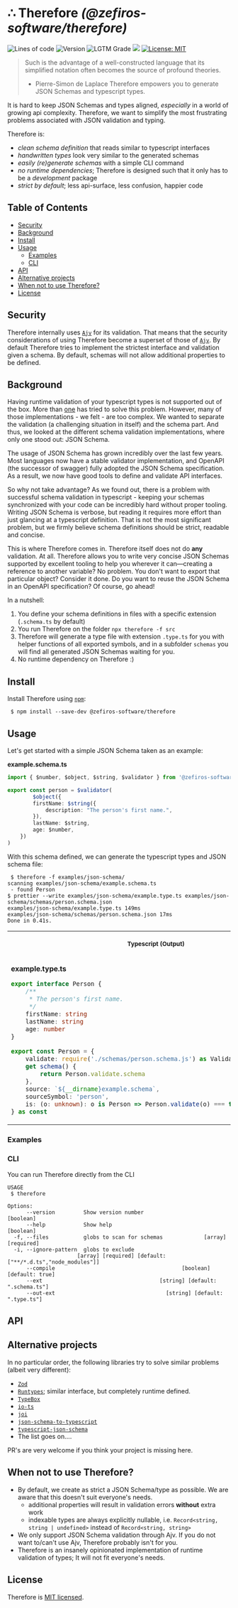 # ∴ Therefore _(@zefiros-software/therefore)_

<p>
  <img alt="Lines of code" src="https://img.shields.io/tokei/lines/github/zefiros-software/therefore">
  <img alt="Version" src="https://img.shields.io/github/package-json/v/zefiros-software/therefore" />
  <img alt="LGTM Grade" src="https://img.shields.io/lgtm/grade/javascript/github/zefiros-software/therefore">
  <img src="https://img.shields.io/badge/node-%3E%3D16-blue.svg" />
  <a href="#" target="_blank">
    <img alt="License: MIT" src="https://img.shields.io/badge/License-MIT-yellow.svg" />
  </a>
</p>

> Such is the advantage of a well-constructed language that its simplified notation often becomes the source of profound theories.
>
> -   Pierre-Simon de Laplace
Therefore empowers you to generate JSON Schemas and typescript types.

It is hard to keep JSON Schemas and types aligned, _especially_ in a world of growing api complexity. Therefore, we want to simplify the most frustrating problems associated with JSON validation and typing.

Therefore is:

- *clean schema definition* that reads similar to typescript interfaces
- *handwritten types* look very similar to the generated schemas
- *easily (re)generate schemas* with a simple CLI command
- *no runtime dependencies*; Therefore is designed such that it only has to be a _development_ package
- *strict by default*; less api-surface, less confusion, happier code

## Table of Contents

<!-- toc -->

- [Security](#security)
- [Background](#background)
- [Install](#install)
- [Usage](#usage)
  * [Examples](#examples)
  * [CLI](#cli)
- [API](#api)
- [Alternative projects](#alternative-projects)
- [When not to use Therefore?](#when-not-to-use-therefore)
- [License](#license)

<!-- tocstop -->

## Security

Therefore internally uses [`Ajv`](https://github.com/ajv-validator/ajv) for its validation. That means that the security considerations of using Therefore become a superset of those of [`Ajv`](https://github.com/ajv-validator/ajv#security-considerations). By default Therefore tries to implement the strictest interface and validation given a schema. By default, schemas will not allow additional properties to be defined.

## Background

Having runtime validation of your typescript types is not supported out of the box. More than [one](#alternative-projects) has tried to solve this problem. However, many of those implementations - we felt - are too complex. We wanted to separate the validation (a challenging situation in itself) and the schema part. And thus, we looked at the different schema validation implementations, where only one stood out: JSON Schema.

The usage of JSON Schema has grown incredibly over the last few years. Most languages now have a stable validator implementation, and OpenAPI (the successor of swagger) fully adopted the JSON Schema specification. As a result, we now have good tools to define and validate API interfaces.

So why not take advantage? As we found out, there is a problem with successful schema validation in typescript - keeping your schemas synchronized with your code can be incredibly hard without proper tooling. Writing JSON Schema is verbose, but reading it requires more effort than just glancing at a typescript definition. That is not the most significant problem, but we firmly believe schema definitions should be strict, readable and concise.

This is where Therefore comes in. Therefore itself does not do **any** validation. At all. Therefore allows you to write very concise JSON Schemas supported by excellent tooling to help you wherever it can—creating a reference to another variable? No problem. You don't want to export that particular object? Consider it done. Do you want to reuse the JSON Schema in an OpenAPI specification? Of course, go ahead!

In a nutshell:

1. You define your schema definitions in files with a specific extension (`.schema.ts` by default)
2. You run Therefore on the folder `npx therefore -f src`
3. Therefore will generate a type file with extension `.type.ts` for you with helper functions of all exported symbols, and in a subfolder `schemas` you will find all generated JSON Schemas waiting for you.
4. No runtime dependency on Therefore :)

## Install

Install Therefore using [`npm`](https://www.npmjs.com/):

```console
 $ npm install --save-dev @zefiros-software/therefore
```

## Usage

Let's get started with a simple JSON Schema taken as an example:

**example.schema.ts**

```ts
import { $number, $object, $string, $validator } from '@zefiros-software/therefore'

export const person = $validator(
        $object({
        firstName: $string({
            description: "The person's first name.",
        }),
        lastName: $string,
        age: $number,
    })
)
```

With this schema defined, we can generate the typescript types and JSON schema file:

```console
 $ therefore -f examples/json-schema/
scanning examples/json-schema/example.schema.ts
 - found Person
$ prettier --write examples/json-schema/example.type.ts examples/json-schema/schemas/person.schema.json
examples/json-schema/example.type.ts 149ms
examples/json-schema/schemas/person.schema.json 17ms
Done in 0.41s.
```

<table>
<tr>
<th align="center">
<p>
<small>
Typescript (Output)
</small>
</p>
</th>
<th align="center">
<p>
<small>
JSON Schema (Output)
</small>
</p>
</th>
</tr>
<tr>
<td>

**example.type.ts**

```ts
export interface Person {
    /**
     * The person's first name.
     */
    firstName: string
    lastName: string
    age: number
}

export const Person = {
    validate: require('./schemas/person.schema.js') as ValidateFunction<Person>,
    get schema() {
        return Person.validate.schema
    },
    source: `${__dirname}example.schema`,
    sourceSymbol: 'person',
    is: (o: unknown): o is Person => Person.validate(o) === true,
} as const
```

</td>
<td>

**schemas/person.schema.json**

```json
{
    "$schema": "http://json-schema.org/draft-07/schema#",
    "type": "object",
    "properties": {
        "firstName": {
            "type": "string",
            "description": "The person's first name."
        },
        "lastName": {
            "type": "string"
        },
        "age": {
            "type": "number"
        }
    },
    "required": ["firstName", "lastName", "age"],
    "additionalProperties": false
}
```

</td>
</tr>
</table>

### Examples

### CLI

You can run Therefore directly from the CLI

```console
USAGE
 $ therefore

Options:
      --version         Show version number                            [boolean]
      --help            Show help                                      [boolean]
  -f, --files           globs to scan for schemas             [array] [required]
  -i, --ignore-pattern  globs to exclude
                      [array] [required] [default: ["**/*.d.ts","node_modules"]]
      --compile                                        [boolean] [default: true]
      --ext                                     [string] [default: ".schema.ts"]
      --out-ext                                   [string] [default: ".type.ts"]
```

## API

## Alternative projects

In no particular order, the following libraries try to solve similar problems (albeit very different):

- [`Zod`](https://github.com/colinhacks/zod)
- [`Runtypes`](https://github.com/pelotom/runtypes); similar interface, but completely runtime defined.
- [`TypeBox`](https://github.com/sinclairzx81/typebox)
- [`io-ts`](https://github.com/gcanti/io-ts)
- [`joi`](https://github.com/sideway/joi)
- [`json-schema-to-typescript`](https://github.com/bcherny/json-schema-to-typescript)
- [`typescript-json-schema`](https://github.com/YousefED/typescript-json-schema)
- The list goes on....

PR's are very welcome if you think your project is missing here.

## When not to use Therefore?

- By default, we create as strict a JSON Schema/type as possible. We are aware that this doesn't suit everyone's needs.
  - additional properties will result in validation errors **without** extra work
  - indexable types are always explicitly nullable, i.e. `Record<string, string | undefined>` instead of `Record<string, string>`
- We only support JSON Schema validation through Ajv. If you do not want to/can't use Ajv, Therefore probably isn't for you.
- Therefore is an insanely opinionated implementation of runtime validation of types; It will not fit everyone's needs.

## License

Therefore is [MIT licensed](./LICENSE).
